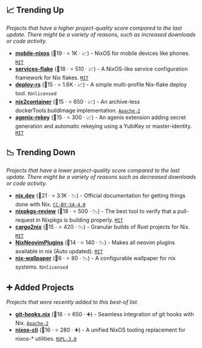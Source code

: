 ## 📈 Trending Up

_Projects that have a higher project-quality score compared to the last update. There might be a variety of reasons, such as increased downloads or code activity._

- <b><a href="https://github.com/mobile-nixos/mobile-nixos">mobile-nixos</a></b> (🥇19 ·  ⭐ 1K · 📈) - NixOS for mobile devices like phones. <code><a href="http://bit.ly/34MBwT8">MIT</a></code>
- <b><a href="https://github.com/juspay/services-flake">services-flake</a></b> (🥇18 ·  ⭐ 510 · 📈) - A NixOS-like service configuration framework for Nix flakes. <code><a href="http://bit.ly/34MBwT8">MIT</a></code>
- <b><a href="https://github.com/serokell/deploy-rs">deploy-rs</a></b> (🥈15 ·  ⭐ 1.6K · 📈) - A simple multi-profile Nix-flake deploy tool. <code>❗Unlicensed</code>
- <b><a href="https://github.com/nlewo/nix2container">nix2container</a></b> (🥈15 ·  ⭐ 650 · 📈) - An archive-less dockerTools.buildImage implementation. <code><a href="http://bit.ly/3nYMfla">Apache-2</a></code>
- <b><a href="https://github.com/oddlama/agenix-rekey">agenix-rekey</a></b> (🥈15 ·  ⭐ 300 · 📈) - An agenix extension adding secret generation and automatic rekeying using a YubiKey or master-identity. <code><a href="http://bit.ly/34MBwT8">MIT</a></code>

## 📉 Trending Down

_Projects that have a lower project-quality score compared to the last update. There might be a variety of reasons such as decreased downloads or code activity._

- <b><a href="https://github.com/NixOS/nix.dev">nix.dev</a></b> (🥇21 ·  ⭐ 3.1K · 📉) - Official documentation for getting things done with Nix. <code><a href="http://bit.ly/3mSooSG">CC-BY-SA-4.0</a></code>
- <b><a href="https://github.com/Mic92/nixpkgs-review">nixpkgs-review</a></b> (🥇18 ·  ⭐ 500 · 📉) - The best tool to verify that a pull-request in Nixpkgs is building properly. <code><a href="http://bit.ly/34MBwT8">MIT</a></code>
- <b><a href="https://github.com/cargo2nix/cargo2nix">cargo2nix</a></b> (🥈15 ·  ⭐ 420 · 📉) - Granular builds of Rust projects for Nix. <code><a href="http://bit.ly/34MBwT8">MIT</a></code> <code><img src="https://www.rust-lang.org/logos/rust-logo-128x128.png" style="display:inline;" width="13" height="13"></code>
- <b><a href="https://github.com/NixNeovim/NixNeovimPlugins">NixNeovimPlugins</a></b> (🥉14 ·  ⭐ 140 · 📉) - Makes all neovim plugins available in nix (Auto updated). <code><a href="http://bit.ly/34MBwT8">MIT</a></code>
- <b><a href="https://github.com/lunik1/nix-wallpaper">nix-wallpaper</a></b> (🥉6 ·  ⭐ 80 · 📉) - A configurable wallpaper for nix systems. <code>❗Unlicensed</code>

## ➕ Added Projects

_Projects that were recently added to this best-of list._

- <b><a href="https://github.com/cachix/git-hooks.nix">git-hooks.nix</a></b> (🥈16 ·  ⭐ 650 · ➕) - Seamless integration of git hooks with Nix. <code><a href="http://bit.ly/3nYMfla">Apache-2</a></code>
- <b><a href="https://github.com/nix-community/nixos-cli">nixos-cli</a></b> (🥈16 ·  ⭐ 280 · ➕) - A unified NixOS tooling replacement for nixos-* utilities. <code><a href="http://bit.ly/2M0xdwT">❗️GPL-3.0</a></code>

